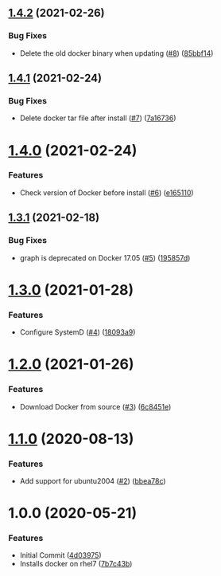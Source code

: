 ## [1.4.2](https://github.com/mongodb-ansible-roles/ansible-role-docker/compare/v1.4.1...v1.4.2) (2021-02-26)


### Bug Fixes

* Delete the old docker binary when updating ([#8](https://github.com/mongodb-ansible-roles/ansible-role-docker/issues/8)) ([85bbf14](https://github.com/mongodb-ansible-roles/ansible-role-docker/commit/85bbf1441ae8e87a9f866e6bd4f89a8e2179e696))

## [1.4.1](https://github.com/mongodb-ansible-roles/ansible-role-docker/compare/v1.4.0...v1.4.1) (2021-02-24)


### Bug Fixes

* Delete docker tar file after install ([#7](https://github.com/mongodb-ansible-roles/ansible-role-docker/issues/7)) ([7a16736](https://github.com/mongodb-ansible-roles/ansible-role-docker/commit/7a16736b2846cab18020421ee69bd0bff6648835))

# [1.4.0](https://github.com/mongodb-ansible-roles/ansible-role-docker/compare/v1.3.1...v1.4.0) (2021-02-24)


### Features

* Check version of Docker before install ([#6](https://github.com/mongodb-ansible-roles/ansible-role-docker/issues/6)) ([e165110](https://github.com/mongodb-ansible-roles/ansible-role-docker/commit/e165110601fbeace1de1aa0e7ce12115ad4c551e))

## [1.3.1](https://github.com/mongodb-ansible-roles/ansible-role-docker/compare/v1.3.0...v1.3.1) (2021-02-18)


### Bug Fixes

* graph is deprecated on Docker 17.05 ([#5](https://github.com/mongodb-ansible-roles/ansible-role-docker/issues/5)) ([195857d](https://github.com/mongodb-ansible-roles/ansible-role-docker/commit/195857da46ef6bd2c7b27ab158c70b53f99b83b6))

# [1.3.0](https://github.com/mongodb-ansible-roles/ansible-role-docker/compare/v1.2.0...v1.3.0) (2021-01-28)


### Features

* Configure SystemD ([#4](https://github.com/mongodb-ansible-roles/ansible-role-docker/issues/4)) ([18093a9](https://github.com/mongodb-ansible-roles/ansible-role-docker/commit/18093a9f42fee285d906f88823f663c22c271929))

# [1.2.0](https://github.com/mongodb-ansible-roles/ansible-role-docker/compare/v1.1.0...v1.2.0) (2021-01-26)


### Features

* Download Docker from source ([#3](https://github.com/mongodb-ansible-roles/ansible-role-docker/issues/3)) ([6c8451e](https://github.com/mongodb-ansible-roles/ansible-role-docker/commit/6c8451e68b6787462e9a4e6d372ce7251674fda9))

# [1.1.0](https://github.com/mongodb-ansible-roles/ansible-role-docker/compare/v1.0.0...v1.1.0) (2020-08-13)


### Features

* Add support for ubuntu2004 ([#2](https://github.com/mongodb-ansible-roles/ansible-role-docker/issues/2)) ([bbea78c](https://github.com/mongodb-ansible-roles/ansible-role-docker/commit/bbea78cf186adf4ee55a0629307dd1a9849ba4c0))

# 1.0.0 (2020-05-21)


### Features

* Initial Commit ([4d03975](https://github.com/mongodb-ansible-roles/ansible-role-docker/commit/4d03975b4c57e5a0bd5dbdef8ed14075d0d9176c))
* Installs docker on rhel7 ([7b7c43b](https://github.com/mongodb-ansible-roles/ansible-role-docker/commit/7b7c43b86945251cf0b64812c577da74a04b4215))
